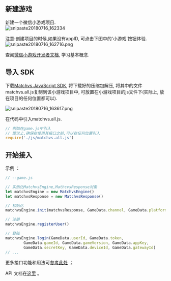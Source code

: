 ## 新建游戏

新建一个微信小游戏项目.  
![snipaste20180716_162334](http://imgs.matchvs.com/static/wechat/snipaste20180716_162334.png)

注意:创建项目的时候,如果没有appID, 可点击下图中的'小游戏'按钮体验.
![snipaste20180716_162716.png](http://imgs.matchvs.com/static/wechat/snipaste20180716_162716.png)

查阅[微信小游戏开发者文档](https://developers.weixin.qq.com/minigame/dev/), 学习基本概念.

## 导入 SDK

下载[Matchvs JavaScript SDK](http://www.matchvs.com/serviceDownload), 将下载好的压缩包解压, 将其中的文件matchvs.all.js复制到该小游戏项目中, 可放置在小游戏项目的js文件下(实际上, 放在项目的任何位置都可以).

![snipaste20180716_163617.png](http://imgs.matchvs.com/static/wechat/snipaste20180716_163617.png)



在代码中引入matchvs.all.js.

```javascript
// 例如在game.js中引入
// 理论上,确保在使用其接口之前,可以在任何位置引入
require('./js/matchvs.all.js')
```

## 开始接入

示例 ：

```javascript
// --game.js

// 实例化MatchvsEngine,MathcvsResponse对象
let matchvsEngine = new MatchvsEngine()
let matchvsResponse = new MatchvsResponse()

// 初始化
matchvsEngine.init(matchvsResponse, GameData.channel, GameData.platform, GameData.gameId)

// 注册
matchvsEngine.registerUser()

// 登陆
matchvsEngine.login(GameData.userId, GameData.token,
        GameData.gameId, GameData.gameVersion, GameData.appKey,
        GameData.secretKey, GameData.deviceId, GameData.gatewayId)
// ...
```
更多接口功能和用法可[参考此处](http://www.matchvs.com/service?page=creatorGuide) ；

API 文档在[这里](http://www.matchvs.com/service?page=js) 。
